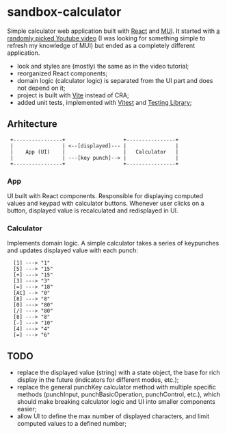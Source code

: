 # sandbox-calculator

Simple calculator web application built with [React](https://react.dev) and [MUI](https://mui.com/). It started with [a randomly picked Youtube video](https://www.youtube.com/watch?v=q4fLzIr3BwE) (I was looking for something simple to refresh my knowledge of MUI) but ended as a completely different application.

- look and styles are (mostly) the same as in the video tutorial;
- reorganized React components;
- domain logic (calculator logic) is separated from the UI part and does not
  depend on it;
- project is built with [Vite](https://vitejs.dev/) instead of CRA;
- added unit tests, implemented with [Vitest](https://vitest.dev/) and
  [Testing Library](https://testing-library.com/);

## Arhitecture

```
 +----------------+                   +----------------+
 |                | <--[displayed]--- |                |
 |    App (UI)    |                   |   Calculator   |
 |                | ---[key punch]--> |                |
 +----------------+                   +----------------+
```

### App

UI built with React components. Responsible for displaying computed values
and keypad with calculator buttons. Whenever user clicks on a button,
displayed value is recalculated and redisplayed in UI.

### Calculator

Implements domain logic. A simple calculator takes a series of keypunches and
updates displayed value with each punch:

```
  [1] ---> "1"
  [5] ---> "15"
  [+] ---> "15"
  [3] ---> "3"
  [=] ---> "18"
  [AC] --> "0"
  [8] ---> "8"
  [0] ---> "80"
  [/] ---> "80"
  [8] ---> "8"
  [-] ---> "10"
  [4] ---> "4"
  [=] ---> "6"
```

## TODO

- replace the displayed value (string) with a state object, the base for rich
  display in the future (indicators for different modes, etc.);
- replace the general punchKey calculator method with multiple specific methods
  (punchInput, punchBasicOperation, punchControl, etc.), which should make
  breaking calculator logic and UI into smaller components easier;
- allow UI to define the max number of displayed characters, and limit
  computed values to a defined number;
